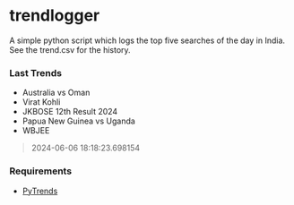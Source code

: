 # trendlogger
A simple python script which logs the top five searches of the day in India.<br>See the trend.csv for the history.<br>

<!-- Last Trends -->
### Last Trends
* Australia vs Oman
* Virat Kohli
* JKBOSE 12th Result 2024
* Papua New Guinea vs Uganda
* WBJEE
> 2024-06-06 18:18:23.698154

<!-- Requirements -->
### Requirements
* [PyTrends](https://github.com/dreyco676/pytrends)
